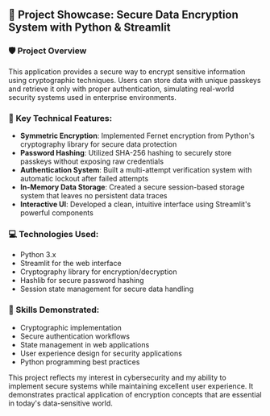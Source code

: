 ## 🔐 Project Showcase: Secure Data Encryption System with Python & Streamlit

### 🛡️ Project Overview

This application provides a secure way to encrypt sensitive information using cryptographic techniques. Users can store data with unique passkeys and retrieve it only with proper authentication, simulating real-world security systems used in enterprise environments.

### 🔑 Key Technical Features:

- **Symmetric Encryption**: Implemented Fernet encryption from Python's cryptography library for secure data protection
- **Password Hashing**: Utilized SHA-256 hashing to securely store passkeys without exposing raw credentials
- **Authentication System**: Built a multi-attempt verification system with automatic lockout after failed attempts
- **In-Memory Data Storage**: Created a secure session-based storage system that leaves no persistent data traces
- **Interactive UI**: Developed a clean, intuitive interface using Streamlit's powerful components


### 💻 Technologies Used:

- Python 3.x
- Streamlit for the web interface
- Cryptography library for encryption/decryption
- Hashlib for secure password hashing
- Session state management for secure data handling


### 🧠 Skills Demonstrated:

- Cryptographic implementation
- Secure authentication workflows
- State management in web applications
- User experience design for security applications
- Python programming best practices


This project reflects my interest in cybersecurity and my ability to implement secure systems while maintaining excellent user experience. It demonstrates practical application of encryption concepts that are essential in today's data-sensitive world.
